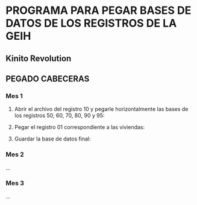 # PROGRAMA PARA PEGAR BASES DE DATOS DE LOS REGISTROS DE LA GEIH

## Kinito Revolution

## PEGADO CABECERAS

### Mes 1

1. Abrir el archivo del registro 10 y pegarle horizontalmente las bases de los registros 50, 60, 70, 80, 90 y 95:

2. Pegar el registro 01 correspondiente a las viviendas:

3. Guardar la base de datos final:

### Mes 2

...

### Mes 3

...
